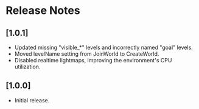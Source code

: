 # Release Notes

## [1.0.1]

*   Updated missing "visible_\*" levels and incorrectly named "goal" levels.
*   Moved levelName setting from JoinWorld to CreateWorld.
*   Disabled realtime lightmaps, improving the environment's CPU utilization.

## [1.0.0]

*   Initial release.
